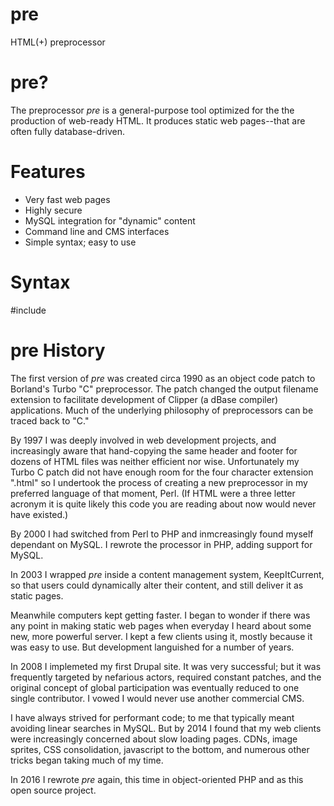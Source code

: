 # pre
HTML(+) preprocessor

# pre?

The preprocessor _pre_ is a general-purpose tool optimized for the the production of web-ready HTML. It produces static web pages--that are often fully database-driven.

# Features
* Very fast web pages
* Highly secure
* MySQL integration for "dynamic" content
* Command line and CMS interfaces
* Simple syntax; easy to use

# Syntax
 #include <filename>
 
# pre History

The first version of _pre_ was created circa 1990 as an object code patch to Borland's Turbo "C" preprocessor. The patch changed the output filename extension to facilitate development of Clipper (a dBase compiler) applications. Much of the underlying philosophy of preprocessors can be traced back to "C."

By 1997 I was deeply involved in web development projects, and increasingly aware that hand-copying the same header and footer for dozens of HTML files was neither efficient nor wise. Unfortunately my Turbo C patch did not have enough room for the four character extension ".html" so I undertook the process of creating a new preprocessor in my preferred language of that moment, Perl. (If HTML were a three letter acronym it is quite likely this code you are reading about now would never have existed.)

By 2000 I had switched from Perl to PHP and inmcreasingly found myself dependant on MySQL. I rewrote the processor in PHP, adding support for MySQL.

In 2003 I wrapped _pre_ inside a content management system, KeepItCurrent, so that users could dynamically alter their content, and still deliver it as static pages.

Meanwhile computers kept getting faster. I began to wonder if there was any point in making static web pages when everyday I heard about some new, more powerful server. I kept a few clients using it, mostly because it was easy to use. But development languished for a number of years.

In 2008 I implemeted my first Drupal site. It was very successful; but it was frequently targeted by nefarious actors, required constant patches, and the original concept of global participation was eventually reduced to one single contributor. I vowed I would never use another commercial CMS.

I have always strived for performant code; to me that typically meant avoiding linear searches in MySQL. But by 2014 I found that my web clients were increasingly concerned about slow loading pages. CDNs, image sprites, CSS consolidation, javascript to the bottom, and numerous other tricks began taking much of my time.

In 2016 I rewrote _pre_ again, this time in object-oriented PHP and as this open source project.

